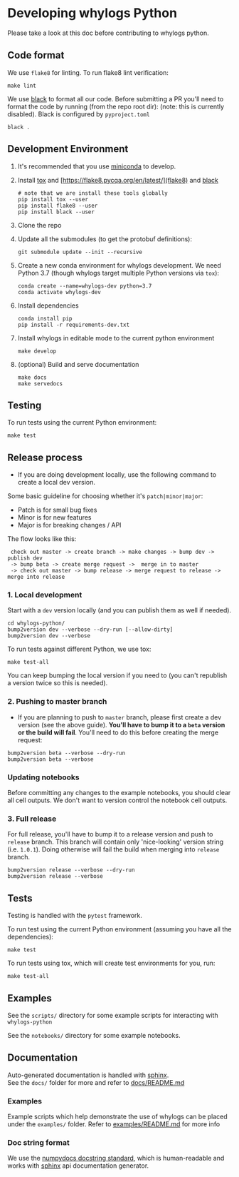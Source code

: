 # Developing whylogs Python

Please take a look at this doc before contributing to whylogs python.

## Code format

We use `flake8` for linting. To run flake8 lint verification:
```
make lint
```

We use [black](https://pypi.org/project/black/) to format all our code.  Before submitting a PR you'll need to format the code by running (from the repo root dir):
(note: this is currently disabled). Black is configured by `pyproject.toml`

```
black .
```

## Development Environment

1. It's recommended that you use [miniconda](https://docs.conda.io/en/latest/miniconda.html) to develop.
2. Install [tox](https://tox.readthedocs.io/en/latest/) and [https://flake8.pycqa.org/en/latest/](flake8) and [black](https://black.readthedocs.io/en/stable/)
    ```
    # note that we are install these tools globally
    pip install tox --user
    pip install flake8 --user
    pip install black --user
    ```
3. Clone the repo
4. Update all the submodules (to get the protobuf definitions): 
    
    ```
    git submodule update --init --recursive
    ```

4. Create a new conda environment for whylogs development. We need Python 3.7
 (though whylogs target multiple Python versions via `tox`):
 
    ```
    conda create --name=whylogs-dev python=3.7
    conda activate whylogs-dev
    ```

4. Install dependencies

    ```
    conda install pip
    pip install -r requirements-dev.txt
    ```

5. Install whylogs in editable mode to the current python environment

    ```
    make develop
    ```
   
6. (optional) Build and serve documentation

    ```
    make docs
    make servedocs
    ```

## Testing
To run tests using the current Python environment:
```
make test
```

 ## Release process
 * If you are doing development locally, use the following command to create a local dev version. 
 
 Some basic guideline for choosing whether it's `patch|minor|major`:
 * Patch is for small bug fixes
 * Minor is for new features
 * Major is for breaking changes / API
 
The flow looks like this:
```
 check out master -> create branch -> make changes -> bump dev -> publish dev
 -> bump beta -> create merge request ->  merge in to master 
 -> check out master -> bump release -> merge request to release -> merge into release
```

### 1. Local development
Start with a `dev` version locally (and you can publish them as well if needed).

```
cd whylogs-python/
bump2version dev --verbose --dry-run [--allow-dirty]
bump2version dev --verbose
```

To run tests against different Python, we use tox:
```
make test-all
```
You can keep bumping the local version if you need to (you can't republish a version twice so this is needed).

### 2. Pushing to master branch

* If you are planning to push to `master` branch, please first create a dev version (see the above guide). 
**You'll have to bump it to a `beta` version or the build will fail**. You'll need to do this before creating the merge request:
```
bump2version beta --verbose --dry-run
bump2version beta --verbose
```

### Updating notebooks
Before committing any changes to the example notebooks, you should clear all cell outputs.
We don't want to version control the notebook cell outputs.


### 3. Full release

For full release, you'll have to bump it to a release version and push to `release` branch. This branch
will contain only 'nice-looking' version string (i.e. `1.0.1`). Doing otherwise will fail the build when merging into `release` branch.
```
bump2version release --verbose --dry-run
bump2version release --verbose
```

## Tests
Testing is handled with the `pytest` framework.

To run test using the current Python environment (assuming you have all the dependencies):
```
make test
```

To run tests using tox, which will create test environments for you, run:
```
make test-all
```

## Examples
See the `scripts/` directory for some example scripts for interacting with `whylogs-python`

See the `notebooks/` directory for some example notebooks.


## Documentation
Auto-generated documentation is handled with [sphinx](https://www.sphinx-doc.org/en/master/).  
See the `docs/` folder for more and refer to [docs/README.md](docs/README.md)

### Examples
Example scripts which help demonstrate the use of whylogs can be placed under the `examples/` folder.
Refer to [examples/README.md](examples/README.md) for more info


### Doc string format
We use the [numpydocs docstring standard](https://numpydoc.readthedocs.io/en/latest/format.html), which is human-readable
 and works with [sphinx](https://www.sphinx-doc.org/en/master/) api documentation generator.

